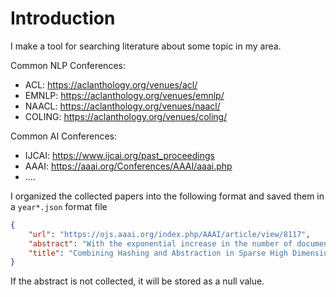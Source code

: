 # Introduction 

I make a tool for searching literature about some topic in my area.

Common NLP Conferences:

* ACL: https://aclanthology.org/venues/acl/
* EMNLP: https://aclanthology.org/venues/emnlp/
* NAACL: https://aclanthology.org/venues/naacl/
* COLING: https://aclanthology.org/venues/coling/

Common AI Conferences:

* IJCAI: https://www.ijcai.org/past_proceedings
* AAAI: https://aaai.org/Conferences/AAAI/aaai.php
* ....



I organized the collected papers into the following format and saved them in a `year*.json` format file

```json
{
	"url": "https://ojs.aaai.org/index.php/AAAI/article/view/8117", 
	"abstract": "With the exponential increase in the number of documents available online, e.g., news articles, weblogs, scientific documents, the development of effective and efficient classification methods is needed. The performance of document classifiers critically depends, among other things, on the choice of the feature representation. The commonly used \"bag of words\" and n-gram representations can result in prohibitively high dimensional input spaces. Data mining algorithms applied to these input spaces may be intractable due to the large number of dimensions. Thus, dimensionality reduction algorithms that can process data into features fast at runtime, ideally in  constant time per feature, are greatly needed in high throughput applications, where the number of features and data points can be in the order of millions. One promising line of research to dimensionality reduction is feature clustering. We propose to combine two types of feature clustering, namely hashing and abstraction based on hierarchical agglomerative clustering, in order to take advantage of the strengths of both techniques. Experimental results on two text data sets show that the combined approach uses significantly smaller number of features and gives similar performance when compared with the \"bag of words\" and n-gram approaches.", 
	"title": "Combining Hashing and Abstraction in Sparse High Dimensional Feature Spaces"
}
```

If the abstract is not collected, it will be stored as a null value.
